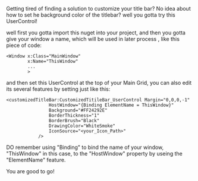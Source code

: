 Getting tired of finding a solution to customize your title bar?
No idea about how to set he background color of the titlebar?
well you gotta try this UserControl!

well first you gotta import this nuget into your project, and then
you gotta give your window a name, which will be used in later process
, like this piece of code:
```
<Window x:Class="MainWindow"
        x:Name="ThisWindow"
        ...
        >
```

and then set this UserControl at the top of your Main Grid, you can 
also edit its several features by setting just like this:
```
<customizedTitleBar:CustomizedTitileBar_UserControl Margin="0,0,0,-1"
                HostWindow="{Binding ElementName = ThisWindow}"
                Background="#FF24292E"
                BorderThickness="1"
                BorderBrush="Black"
                DrawingColor="WhiteSmoke"
                IconSource="<your_Icon_Path>"
            />

```

DO remember using "Binding" to bind the name of your window, "ThisWindow" in
this case, to the "HostWindow" property by useing the "ElementName" feature.

You are good to go!
